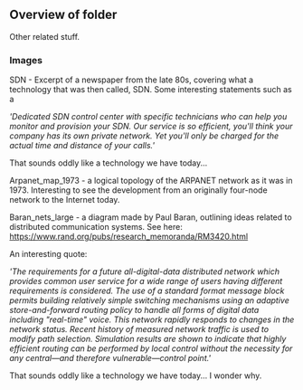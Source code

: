 ## Overview of folder

Other related stuff.



### Images

SDN - Excerpt of a newspaper from the late 80s, covering what a technology that was then called, SDN. Some interesting statements such as a 

*'Dedicated SDN control center with specific technicians who can help you monitor and provision your SDN. Our service is so efficient, you'll think your company has its own private network. Yet you'll only be charged for the actual time and distance of your calls.'*

That sounds oddly like a technology we have today...


Arpanet_map_1973 - a logical topology of the ARPANET network as it was in 1973. Interesting to see the development from an originally four-node network to the Internet today.


Baran_nets_large - a diagram made by Paul Baran, outlining ideas related to distributed communication systems. See here: https://www.rand.org/pubs/research_memoranda/RM3420.html

An interesting quote:

*'The requirements for a future all-digital-data distributed network which provides common user service for a wide range of users having different requirements is considered. The use of a standard format message block permits building relatively simple switching mechanisms using an adaptive store-and-forward routing policy to handle all forms of digital data including "real-time" voice. This network rapidly responds to changes in the network status. Recent history of measured network traffic is used to modify path selection. Simulation results are shown to indicate that highly efficient routing can be performed by local control without the necessity for any central—and therefore vulnerable—control point.'*

That sounds oddly like a technology we have today... I wonder why.




